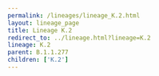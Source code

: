 ```yaml
---
permalink: /lineages/lineage_K.2.html
layout: lineage_page
title: Lineage K.2
redirect_to: ../lineage.html?lineage=K.2
lineage: K.2
parent: B.1.1.277
children: ['K.2']
---
```

